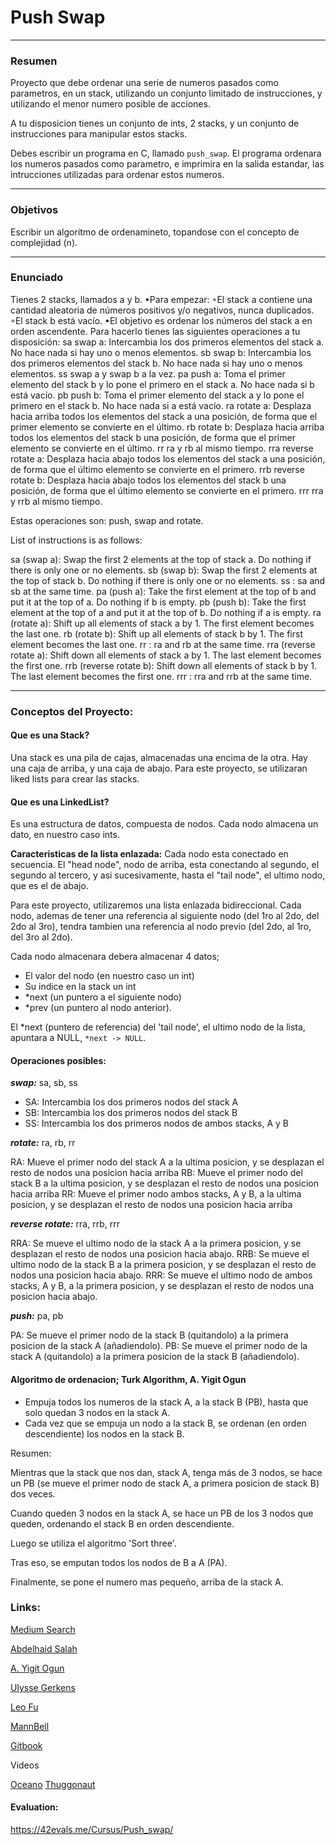 # Push Swap
---
### Resumen

Proyecto que debe ordenar una serie de numeros pasados como parametros, en un stack, utilizando un conjunto limitado de instrucciones, y utilizando el menor numero posible de acciones. 


A tu disposicion tienes un conjunto de ints, 2 stacks, y un conjunto de instrucciones para manipular estos stacks.


Debes escribir un programa en C, llamado `push_swap`. 
El programa ordenara los numeros pasados como parametro, e imprimira en la salida estandar, las intrucciones utilizadas para ordenar estos numeros.


---
### Objetivos

Escribir un algoritmo de ordenamineto, topandose con el concepto de complejidad (n).


---
### Enunciado

Tienes 2 stacks, llamados a y b.
•Para empezar:
◦El stack a contiene una cantidad aleatoria de números positivos y/o negativos,
nunca duplicados.
◦El stack b está vacío.
•El objetivo es ordenar los números del stack a en orden ascendente. Para hacerlo
tienes las siguientes operaciones a tu disposición:
sa swap a: Intercambia los dos primeros elementos del stack a. No hace nada si
hay uno o menos elementos.
sb swap b: Intercambia los dos primeros elementos del stack b. No hace nada si
hay uno o menos elementos.
ss swap a y swap b a la vez.
pa push a: Toma el primer elemento del stack b y lo pone el primero en el stack
a. No hace nada si b está vacío.
pb push b: Toma el primer elemento del stack a y lo pone el primero en el stack
b. No hace nada si a está vacío.
ra rotate a: Desplaza hacia arriba todos los elementos del stack a una posición,
de forma que el primer elemento se convierte en el último.
rb rotate b: Desplaza hacia arriba todos los elementos del stack b una posición,
de forma que el primer elemento se convierte en el último.
rr ra y rb al mismo tiempo.
rra reverse rotate a: Desplaza hacia abajo todos los elementos del stack a una
posición, de forma que el último elemento se convierte en el primero.
rrb reverse rotate b: Desplaza hacia abajo todos los elementos del stack b una
posición, de forma que el último elemento se convierte en el primero.
rrr rra y rrb al mismo tiempo.


Estas operaciones son:
push, swap and rotate.


List of instructions is as follows:

sa (swap a): Swap the first 2 elements at the top of stack a.
Do nothing if there is only one or no elements.
sb (swap b): Swap the first 2 elements at the top of stack b.
Do nothing if there is only one or no elements.
ss : sa and sb at the same time.
pa (push a): Take the first element at the top of b and put it at the top of a.
Do nothing if b is empty.
pb (push b): Take the first element at the top of a and put it at the top of b.
Do nothing if a is empty.
ra (rotate a): Shift up all elements of stack a by 1.
The first element becomes the last one.
rb (rotate b): Shift up all elements of stack b by 1.
The first element becomes the last one.
rr : ra and rb at the same time.
rra (reverse rotate a): Shift down all elements of stack a by 1.
The last element becomes the first one.
rrb (reverse rotate b): Shift down all elements of stack b by 1.
The last element becomes the first one.
rrr : rra and rrb at the same time.


---
### Conceptos del Proyecto:

#### Que es una Stack?

Una stack es una pila de cajas, almacenadas una encima de la otra. 
Hay una caja de arriba, y una caja de abajo.
Para este proyecto, se utilizaran liked lists para crear las stacks.


#### Que es una LinkedList?

Es una estructura de datos, compuesta de nodos.
Cada nodo almacena un dato, en nuestro caso ints.

**Caracteristicas de la lista enlazada:** 
Cada nodo esta conectado en secuencia. El "head node", nodo de arriba, esta conectando al segundo, el segundo al tercero, y asi sucesivamente, hasta el "tail node", el ultimo nodo, que es el de abajo.

Para este proyecto, utilizaremos una lista enlazada bidireccional. Cada nodo, ademas de tener una referencia al siguiente nodo (del 1ro al 2do, del 2do al 3ro), tendra tambien una referencia al nodo previo (del 2do, al 1ro, del 3ro al 2do).

Cada nodo almacenara debera almacenar 4 datos; 
- El valor del nodo (en nuestro caso un int)
- Su indice en la stack un int
- *next (un puntero a el siguiente nodo)
- *prev (un puntero al nodo anterior).

El *next (puntero de referencia) del 'tail node', el ultimo nodo de la lista, apuntara a NULL, `*next -> NULL`.


#### Operaciones posibles:


***swap:***
sa, sb, ss

- SA: Intercambia los dos primeros nodos del stack A
- SB: Intercambia los dos primeros nodos del stack B
- SS: Intercambia los dos primeros nodos de ambos stacks, A y B


***rotate:***
ra, rb, rr

RA: Mueve el primer nodo del stack A a la ultima posicion, y se desplazan el resto de nodos una posicion hacia arriba
RB: Mueve el primer nodo del stack B a la ultima posicion, y se desplazan el resto de nodos una posicion hacia arriba
RR: Mueve el primer nodo ambos stacks, A y B, a la ultima posicion, y se desplazan el resto de nodos una posicion hacia arriba


***reverse rotate:***
rra, rrb, rrr

RRA: Se mueve el ultimo nodo de la stack A a la primera posicion, y se desplazan el resto de nodos una posicion hacia abajo.
RRB: Se mueve el ultimo nodo de la stack B a la primera posicion, y se desplazan el resto de nodos una posicion hacia abajo.
RRR: Se mueve el ultimo nodo de ambos stacks, A y B, a la primera posicion, y se desplazan el resto de nodos una posicion hacia abajo.


***push:***
pa, pb

PA: Se mueve el primer nodo de la stack B (quitandolo) a la primera posicion de la stack A (añadiendolo). 
PB: Se mueve el primer nodo de la stack A (quitandolo) a la primera posicion de la stack B (añadiendolo). 






#### Algoritmo de ordenacion; Turk Algorithm, A. Yigit Ogun

- Empuja todos los numeros de la stack A, a la stack B (PB), hasta que solo quedan 3 nodos en la stack A.
- Cada vez que se empuja un nodo a la stack B, se ordenan (en orden descendiente) los nodos en la stack B. 


Resumen: 

Mientras que la stack que nos dan, stack A, tenga más de 3 nodos, se hace un PB (se mueve el primer nodo de stack A, a primera posicion de stack B) dos veces. 

Cuando queden 3 nodos en la stack A, se hace un PB de los 3 nodos que queden, ordenando el stack B en orden descendiente.

Luego se utiliza el algoritmo 'Sort three'.

Tras eso, se emputan todos los nodos de B a A (PA).

Finalmente, se pone el numero mas pequeño, arriba de la stack A.




### Links:

[Medium Search](https://medium.com/@antoanantoniev/list/pushswap-b7e76a5f39e9)

[Abdelhaid Salah](https://medium.com/@abdelhadi-salah/push-swap-42-e0abfe0e0fef)

[A. Yigit Ogun](https://medium.com/@ayogun/push-swap-c1f5d2d41e97)

[Ulysse Gerkens](https://medium.com/@ulysse.gerkens/push-swap-in-less-than-4200-operations-c292f034f6c0)



[Leo Fu](https://medium.com/nerd-for-tech/push-swap-tutorial-fa746e6aba1e)

[MannBell](https://m4nnb3ll.medium.com/my-journey-to-find-a-good-sorting-algorithm-for-the-push-swap-42-project-4a18bc38b474)


[Gitbook](https://42-cursus.gitbook.io/guide/rank-02/push_swap)

Videos

[Oceano](https://www.youtube.com/watch?v=OaG81sDEpVk)
[Thuggonaut](https://www.youtube.com/watch?v=wRvipSG4Mmk)

#### Evaluation:
https://42evals.me/Cursus/Push_swap/
